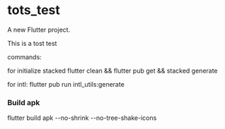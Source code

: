 # tots_test

A new Flutter project.

This is a tost test

commands:

for initialize stacked
flutter clean && flutter pub get && stacked generate 

for intl:
flutter pub run intl_utils:generate

### Build apk

flutter build apk --no-shrink --no-tree-shake-icons
